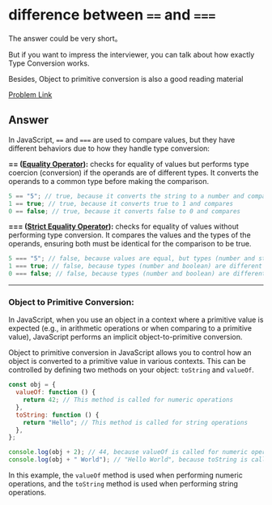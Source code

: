 # difference between `==` and `===`

The answer could be very short。

But if you want to impress the interviewer, you can talk about how exactly Type Conversion works.

Besides, Object to primitive conversion is also a good reading material

[Problem Link](https://bigfrontend.dev/question/difference-between-strict-equal-and-equal)

## Answer

In JavaScript, `==` and `===` are used to compare values, but they have different behaviors due to how they handle type conversion:

**== ([Equality Operator](https://developer.mozilla.org/en-US/docs/Web/JavaScript/Reference/Operators/Equality)):** checks for equality of values but performs type coercion (conversion) if the operands are of different types. It converts the operands to a common type before making the comparison.

```javascript
5 == "5"; // true, because it converts the string to a number and compares
1 == true; // true, because it converts true to 1 and compares
0 == false; // true, because it converts false to 0 and compares
```

**=== ([Strict Equality Operator](https://developer.mozilla.org/en-US/docs/Web/JavaScript/Reference/Operators/Strict_equality)):** checks for equality of values without performing type conversion. It compares the values and the types of the operands, ensuring both must be identical for the comparison to be true.

```javascript
5 === "5"; // false, because values are equal, but types (number and string) are different
1 === true; // false, because types (number and boolean) are different
0 === false; // false, because types (number and boolean) are different
```

---

### Object to Primitive Conversion:

In JavaScript, when you use an object in a context where a primitive value is expected (e.g., in arithmetic operations or when comparing to a primitive value), JavaScript performs an implicit object-to-primitive conversion.

Object to primitive conversion in JavaScript allows you to control how an object is converted to a primitive value in various contexts. This can be controlled by defining two methods on your object: `toString` and `valueOf`.

```javascript
const obj = {
  valueOf: function () {
    return 42; // This method is called for numeric operations
  },
  toString: function () {
    return "Hello"; // This method is called for string operations
  },
};

console.log(obj + 2); // 44, because valueOf is called for numeric operation
console.log(obj + " World"); // "Hello World", because toString is called for string operation
```

In this example, the `valueOf` method is used when performing numeric operations, and the `toString` method is used when performing string operations.
